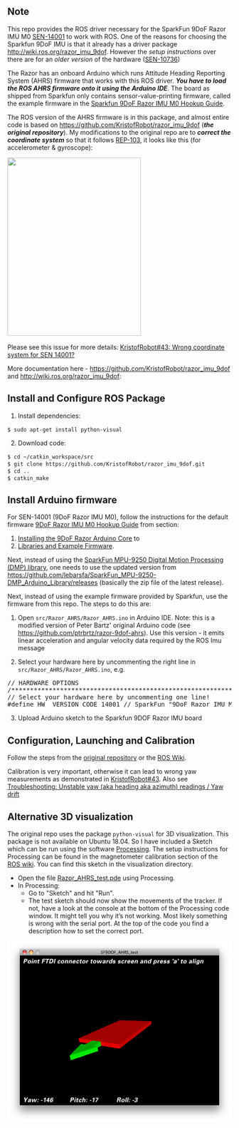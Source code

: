 Note
----

This repo provides the ROS driver necessary for the SparkFun 9DoF Razor IMU M0 [SEN-14001](https://www.sparkfun.com/products/14001) to work with ROS. One of the reasons for choosing the Sparkfun 9DoF IMU is that it already has a driver package http://wiki.ros.org/razor_imu_9dof. However the *setup instructions* over there are for an *older version* of the hardware ([SEN-10736](https://www.sparkfun.com/products/retired/10736))

The Razor has an onboard Arduino which runs Attitude Heading Reporting System (AHRS) firmware that works with this ROS driver. ***You have to load the ROS AHRS firmware onto it using the Arduino IDE***. The board as shipped from Sparkfun only contains sensor-value-printing firmware, called the example firmware in the [Sparkfun 9DoF Razor IMU M0 Hookup Guide](https://learn.sparkfun.com/tutorials/9dof-razor-imu-m0-hookup-guide).

The ROS version of the AHRS firmware is in this package, and almost entire code is based on https://github.com/KristofRobot/razor_imu_9dof (***the original repository***). My modifications to the original repo are to ***correct the coordinate system*** so that it follows [REP-103](http://www.ros.org/reps/rep-0103.html), it looks like this (for accelerometer & gyroscope):

<img src="https://user-images.githubusercontent.com/5463437/42996258-a3395982-8c30-11e8-9d2f-aa7c03c09938.jpeg" height="400" width="300"/>

Please see this issue for more details: [KristofRobot#43: Wrong coordinate system for SEN 14001?](https://github.com/KristofRobot/razor_imu_9dof/issues/43#issuecomment-406983411)

More documentation here - https://github.com/KristofRobot/razor_imu_9dof and http://wiki.ros.org/razor_imu_9dof:


Install and Configure ROS Package
---------------------------------
1) Install dependencies:
```
$ sudo apt-get install python-visual
```
2) Download code:

```
$ cd ~/catkin_workspace/src
$ git clone https://github.com/KristofRobot/razor_imu_9dof.git
$ cd ..
$ catkin_make
```

Install Arduino firmware
-------------------------
For SEN-14001 (9DoF Razor IMU M0), follow the instructions for the default firmware [9DoF Razor IMU M0 Hookup Guide](https://learn.sparkfun.com/tutorials/9dof-razor-imu-m0-hookup-guide) from section:

1. [Installing the 9DoF Razor Arduino Core](https://learn.sparkfun.com/tutorials/9dof-razor-imu-m0-hookup-guide#installing-the-9dof-razor-arduino-core) to
2. [Libraries and Example Firmware](https://learn.sparkfun.com/tutorials/9dof-razor-imu-m0-hookup-guide#libraries-and-example-firmware).

Next, instead of using the [SparkFun MPU-9250 Digital Motion Processing (DMP) library](https://github.com/sparkfun/SparkFun_MPU-9250-DMP_Arduino_Library), one needs to use the updated version from https://github.com/lebarsfa/SparkFun_MPU-9250-DMP_Arduino_Library/releases (basically the zip file of the latest release).

Next, instead of using the example firmware provided by Sparkfun, use the firmware from this repo. The steps to do this are:

1. Open ``src/Razor_AHRS/Razor_AHRS.ino`` in Arduino IDE. Note: this is a modified version
of Peter Bartz' original Arduino code (see https://github.com/ptrbrtz/razor-9dof-ahrs). 
Use this version - it emits linear acceleration and angular velocity data required by the ROS Imu message

2. Select your hardware here by uncommenting the right line in ``src/Razor_AHRS/Razor_AHRS.ino``, e.g.

<pre>
// HARDWARE OPTIONS
/*****************************************************************/
// Select your hardware here by uncommenting one line!
#define HW__VERSION_CODE 14001 // SparkFun "9DoF Razor IMU M0" version "SEN-14001"
</pre>

3) Upload Arduino sketch to the Sparkfun 9DOF Razor IMU board


Configuration, Launching and Calibration
----------------------------------------
Follow the steps from the [original repository](https://github.com/KristofRobot/razor_imu_9dof) or the [ROS Wiki](http://wiki.ros.org/razor_imu_9dof).

Calibration is very important, otherwise it can lead to wrong yaw measurements as demonstrated in [KristofRobot#43](https://github.com/KristofRobot/razor_imu_9dof/issues/43#issuecomment-406983411). Also see [Troubleshooting: Unstable yaw (aka heading aka azimuth) readings / Yaw drift](https://github.com/Razor-AHRS/razor-9dof-ahrs/wiki/tutorial#unstable-yaw-aka-heading-aka-azimuth-readings--yaw-drift)

Alternative 3D visualization
----------------------------
The original repo uses the package `python-visual` for 3D visualization. This package is not available on Ubuntu 18.04. So I have included a Sketch which can be run using the software [Processing](http://processing.org/). The setup instructions for Processing can be found in the magnetometer calibration section of the [ROS wiki](http://wiki.ros.org/razor_imu_9dof). You can find this sketch in the visualization directory.

- Open the file [Razor_AHRS_test.pde](visualization/Processing/Razor_AHRS_test/Razor_AHRS_test.pde) using Processing.
- In Processing:
  - Go to "Sketch" and hit "Run".
  - The test sketch should now show the movements of the tracker. If not, have a look at the console at the bottom of the Processing code window. It might tell you why it’s not working. Most likely something is wrong with the serial port. At the top of the code you find a description how to set the correct port.

![image](Processing-Test-Sketch.png)